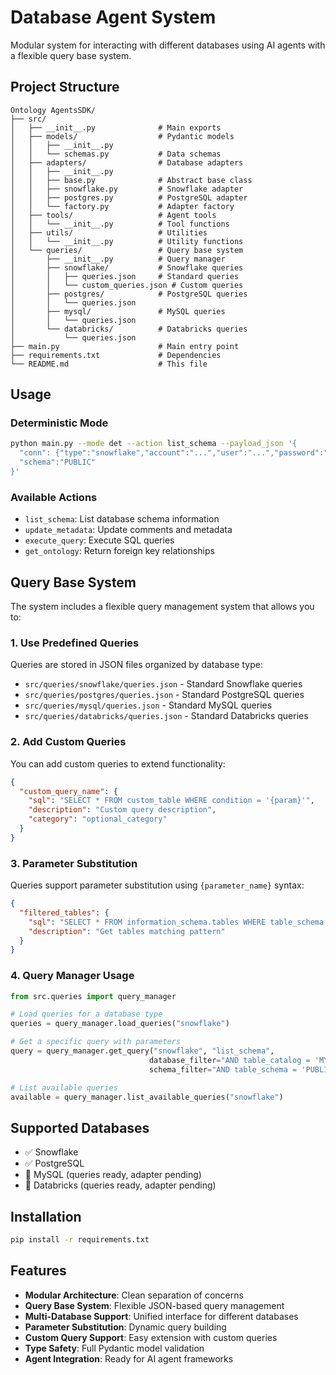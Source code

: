 # Database Agent System

Modular system for interacting with different databases using AI agents with a flexible query base system.

## Project Structure

```
Ontology AgentsSDK/
├── src/
│   ├── __init__.py              # Main exports
│   ├── models/                  # Pydantic models
│   │   ├── __init__.py
│   │   └── schemas.py           # Data schemas
│   ├── adapters/                # Database adapters
│   │   ├── __init__.py
│   │   ├── base.py              # Abstract base class
│   │   ├── snowflake.py         # Snowflake adapter
│   │   ├── postgres.py          # PostgreSQL adapter
│   │   └── factory.py           # Adapter factory
│   ├── tools/                   # Agent tools
│   │   └── __init__.py          # Tool functions
│   ├── utils/                   # Utilities
│   │   └── __init__.py          # Utility functions
│   └── queries/                 # Query base system
│       ├── __init__.py          # Query manager
│       ├── snowflake/           # Snowflake queries
│       │   ├── queries.json     # Standard queries
│       │   └── custom_queries.json # Custom queries
│       ├── postgres/            # PostgreSQL queries
│       │   └── queries.json
│       ├── mysql/               # MySQL queries
│       │   └── queries.json
│       └── databricks/          # Databricks queries
│           └── queries.json
├── main.py                      # Main entry point
├── requirements.txt             # Dependencies
└── README.md                    # This file
```

## Usage

### Deterministic Mode
```bash
python main.py --mode det --action list_schema --payload_json '{
  "conn": {"type":"snowflake","account":"...","user":"...","password":"...","database":"ONT_TEST","schema":"PUBLIC"},
  "schema":"PUBLIC"
}'
```

### Available Actions
- `list_schema`: List database schema information
- `update_metadata`: Update comments and metadata
- `execute_query`: Execute SQL queries
- `get_ontology`: Return foreign key relationships

## Query Base System

The system includes a flexible query management system that allows you to:

### 1. Use Predefined Queries
Queries are stored in JSON files organized by database type:
- `src/queries/snowflake/queries.json` - Standard Snowflake queries
- `src/queries/postgres/queries.json` - Standard PostgreSQL queries
- `src/queries/mysql/queries.json` - Standard MySQL queries
- `src/queries/databricks/queries.json` - Standard Databricks queries

### 2. Add Custom Queries
You can add custom queries to extend functionality:
```json
{
  "custom_query_name": {
    "sql": "SELECT * FROM custom_table WHERE condition = '{param}'",
    "description": "Custom query description",
    "category": "optional_category"
  }
}
```

### 3. Parameter Substitution
Queries support parameter substitution using `{parameter_name}` syntax:
```json
{
  "filtered_tables": {
    "sql": "SELECT * FROM information_schema.tables WHERE table_schema = '{schema}' AND table_name LIKE '{pattern}'",
    "description": "Get tables matching pattern"
  }
}
```

### 4. Query Manager Usage
```python
from src.queries import query_manager

# Load queries for a database type
queries = query_manager.load_queries("snowflake")

# Get a specific query with parameters
query = query_manager.get_query("snowflake", "list_schema", 
                               database_filter="AND table_catalog = 'MY_DB'",
                               schema_filter="AND table_schema = 'PUBLIC'")

# List available queries
available = query_manager.list_available_queries("snowflake")
```

## Supported Databases
- ✅ Snowflake
- ✅ PostgreSQL
- 🚧 MySQL (queries ready, adapter pending)
- 🚧 Databricks (queries ready, adapter pending)

## Installation

```bash
pip install -r requirements.txt
```

## Features

- **Modular Architecture**: Clean separation of concerns
- **Query Base System**: Flexible JSON-based query management
- **Multi-Database Support**: Unified interface for different databases
- **Parameter Substitution**: Dynamic query building
- **Custom Query Support**: Easy extension with custom queries
- **Type Safety**: Full Pydantic model validation
- **Agent Integration**: Ready for AI agent frameworks